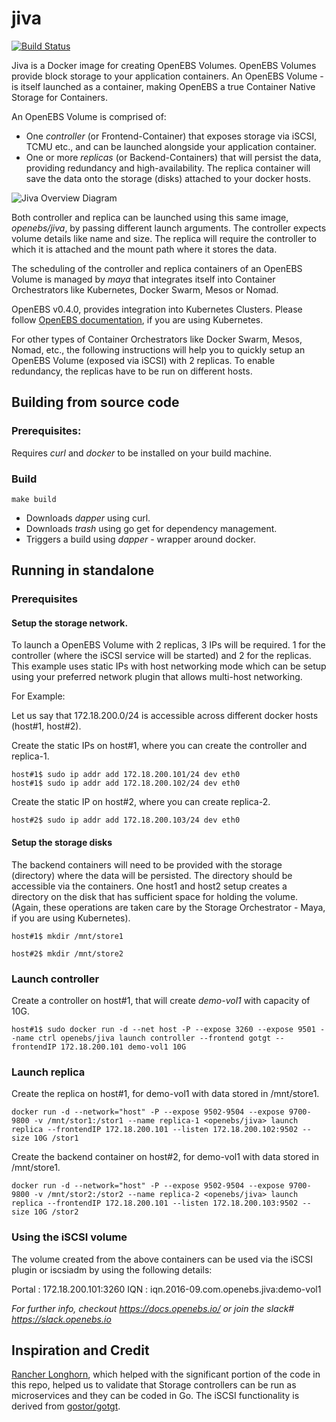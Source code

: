 # jiva

[![Build Status](https://travis-ci.org/openebs/jiva.svg?branch=master)](https://travis-ci.org/openebs/jiva)

Jiva is a Docker image for creating OpenEBS Volumes. OpenEBS Volumes provide block storage to your application containers. An OpenEBS Volume - is itself launched as a container, making OpenEBS a true Container Native Storage for Containers.


An OpenEBS Volume is comprised of:
- One *controller* (or Frontend-Container) that exposes storage via iSCSI, TCMU etc., and can be launched alongside your application container.
- One or more *replicas* (or Backend-Containers) that will persist the data, providing redundancy and high-availability. The replica container will save the data onto the storage (disks) attached to your docker hosts.

![Jiva Overview Diagram](https://github.com/openebs/openebs/blob/master/documentation/source/_static/JivaExample.png)

Both controller and replica can be launched using this same image, *openebs/jiva*, by passing different launch arguments. The controller expects volume details like name and size. The replica will require the controller to which it is attached and the mount path where it stores the data.

The scheduling of the controller and replica containers of an OpenEBS Volume is managed by *maya* that integrates itself into Container Orchestrators like Kubernetes, Docker Swarm, Mesos or Nomad. 

OpenEBS v0.4.0, provides integration into Kubernetes Clusters. Please follow [OpenEBS documentation](https://docs.openebs.io/), if you are using Kubernetes.

For other types of Container Orchestrators like Docker Swarm, Mesos, Nomad, etc., the following instructions will help you to quickly setup an OpenEBS Volume (exposed via iSCSI) with 2 replicas. To enable redundancy, the replicas have to be run on different hosts.

## Building from source code

### Prerequisites:

Requires *curl* and *docker* to be installed on your build machine. 

### Build

`make build`

- Downloads *dapper* using curl.
- Downloads *trash* using go get for dependency management.
- Triggers a build using *dapper* - wrapper around docker.


## Running in standalone

### Prerequisites

#### Setup the storage network.

To launch a OpenEBS Volume with 2 replicas, 3 IPs will be required. 1 for the controller (where the iSCSI service will be started) and 2 for the replicas. This example uses static IPs with host networking mode which can be setup using your preferred network plugin that allows multi-host networking.

For Example:

Let us say that 172.18.200.0/24 is accessible across different docker hosts (host#1, host#2).

Create the static IPs on host#1, where you can create the controller and replica-1.

```
host#1$ sudo ip addr add 172.18.200.101/24 dev eth0
host#1$ sudo ip addr add 172.18.200.102/24 dev eth0
```

Create the static IP on host#2, where you can create replica-2.

```
host#2$ sudo ip addr add 172.18.200.103/24 dev eth0
```

#### Setup the storage disks

The backend containers will need to be provided with the storage (directory) where the data will be persisted. The directory should be accessible via the containers. One host1 and host2 setup creates a directory on the disk that has sufficient space for holding the volume. (Again, these operations are taken care by the Storage Orchestrator - Maya, if you are using Kubernetes).

```
host#1$ mkdir /mnt/store1
```
```
host#2$ mkdir /mnt/store2
```

### Launch controller

Create a controller on host#1, that will create *demo-vol1* with capacity of 10G.

```
host#1$ sudo docker run -d --net host -P --expose 3260 --expose 9501 --name ctrl openebs/jiva launch controller --frontend gotgt --frontendIP 172.18.200.101 demo-vol1 10G
```

### Launch replica

Create the replica on host#1, for demo-vol1 with data stored in /mnt/store1.

```
docker run -d --network="host" -P --expose 9502-9504 --expose 9700-9800 -v /mnt/stor1:/stor1 --name replica-1 <openebs/jiva> launch replica --frontendIP 172.18.200.101 --listen 172.18.200.102:9502 --size 10G /stor1
```

Create the backend container on host#2, for demo-vol1 with data stored in /mnt/store1.

```
docker run -d --network="host" -P --expose 9502-9504 --expose 9700-9800 -v /mnt/stor2:/stor2 --name replica-2 <openebs/jiva> launch replica --frontendIP 172.18.200.101 --listen 172.18.200.103:9502 --size 10G /stor2
```

### Using the iSCSI volume

The volume created from the above containers can be used via the iSCSI plugin or iscsiadm by using the following details:

Portal : 172.18.200.101:3260
IQN : iqn.2016-09.com.openebs.jiva:demo-vol1


*For further info, checkout https://docs.openebs.io/ or join the slack# https://slack.openebs.io*

## Inspiration and Credit

[Rancher Longhorn](https://github.com/rancher/longhorn), which helped with the significant portion of the code in this repo, helped us to validate that Storage controllers can be run as microservices and they can be coded in Go. The iSCSI functionality is derived from [gostor/gotgt](https://github.com/gostor/gotgt).
